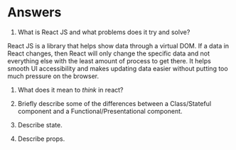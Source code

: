 # Answers

1.  What is React JS and what problems does it try and solve?

React JS is a library that helps show data through a virtual DOM. If a data in React changes, then React will only change the specific data and not everything else with the least amount of process to get there. It helps smooth UI accessibility and makes updating data easier without putting too much pressure on the browser.

1.  What does it mean to _think_ in react?

1.  Briefly describe some of the differences between a Class/Stateful component and a Functional/Presentational component.

1.  Describe state.

1.  Describe props.
